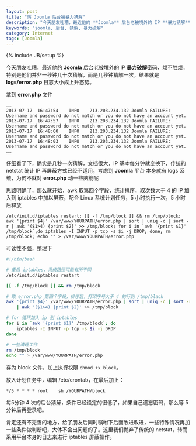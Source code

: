```yaml
---
layout: post
title: "防 Joomla 后台被暴力猜解"
description: "今天朋友吐糟，最近他的 **Joomla** 后台老被境外的 IP **暴力猜解**密码，烦不胜烦"
keywords: "joomla, 后台, 猜解, 暴力破解"
category: Internet
tags: [Joomla]
---
```

{% include JB/setup %}

今天朋友吐糟，最近他的 **Joomla** 后台老被境外的 IP **暴力破解**密码，烦不胜烦，特别是他们并非一秒钟几十次猜解，而是几秒钟猜解一次，结果就是 **logs/error.php** 日志大小成上升态势。

拿到 **error.php** 文件

```
……
2013-07-17	16:47:54	INFO	213.203.234.132	Joomla FAILURE: 	Username and password do not match or you do not have an account yet.
2013-07-17	16:47:57	INFO	213.203.234.132	Joomla FAILURE: 	Username and password do not match or you do not have an account yet.
2013-07-17	16:48:00	INFO	213.203.234.132	Joomla FAILURE: 	Username and password do not match or you do not have an account yet.
2013-07-17	16:48:03	INFO	213.203.234.132	Joomla FAILURE: 	Username and password do not match or you do not have an account yet.
……
```

<!-- more -->
仔细看了下，确实是几秒一次猜解，文档很大，IP 基本每分钟就变换下，传统的 netstat 统计 IP 再屏蔽方式已经不适用，考虑到 **Joomla** 平台 本身就有 logs 系统，为何不就对 **error.php** 动一些脑筋呢

思路明确了，那么就开始，awk 取第四个字段，统计排序，取次数大于 4 的 IP 加入到 iptables 中加以屏蔽，配合 Linux 系统计划任务，5 小时执行一次，5 小时后释放

```
/etc/init.d/iptables restart; [[ -f /tmp/block ]] && rm /tmp/block; awk '{print $4}' /var/www/YOURPATH/error.php | sort | uniq -c | sort -r | awk '($1>4) {print $2}' >> /tmp/block; for i in `awk '{print $1}' /tmp/block`;do iptables -I INPUT -p tcp -s $i -j DROP; done; rm /tmp/block; echo "" > /var/www/YOURPATH/error.php
```

可读性不强，整理下

```bash
#!/bin/bash

# 重启 iptables，系统路径可能有所不同
/etc/init.d/iptables restart

[[ -f /tmp/block ]] && rm /tmp/block

# 取 error.php 第四个字段，排序后，打印序号大于 4 的行到 /tmp/black
awk '{print $4}' /var/www/YOURPATH/error.php | sort | uniq -c | sort -r \
    | awk '($1>4) {print $2}' >> /tmp/block

# for 循环加入 ip 到 iptables
for i in `awk '{print $1}' /tmp/block`; do
    iptables -I INPUT -p tcp -s $i -j DROP
done

# 一些清理工作
rm /tmp/block
echo "" > /var/www/YOURPATH/error.php
```
存为 block 文件，加上执行权限 `chmod +x block`。

放入计划任务中，编辑 /etc/crontab，在最后加上：

    */5 * * * * root    sh /YOURPATH/block

每5分钟 4 次的后台猜解，条件已经设定的很低了，如果自己遗忘密码，那么等 5 分钟后再登录吧。

肯定还有不完善的地方，给了朋友后同时嘱咐下后面改进改进，一些特殊情况再加一些条件做判断吧，大体不会出问题的了。这里我们抛弃了传统的 netstat，转而采用平台本身的日志来进行 iptables 屏蔽操作。
